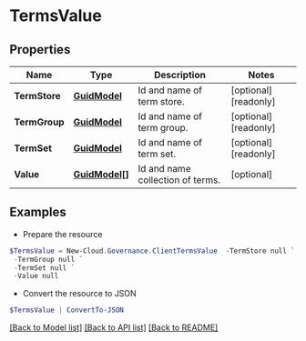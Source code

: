 # TermsValue
## Properties

Name | Type | Description | Notes
------------ | ------------- | ------------- | -------------
**TermStore** | [**GuidModel**](GuidModel.md) | Id and name of term store. | [optional] [readonly] 
**TermGroup** | [**GuidModel**](GuidModel.md) | Id and name of term group. | [optional] [readonly] 
**TermSet** | [**GuidModel**](GuidModel.md) | Id and name of term set. | [optional] [readonly] 
**Value** | [**GuidModel[]**](GuidModel.md) | Id and name collection of terms. | [optional] 

## Examples

- Prepare the resource
```powershell
$TermsValue = New-Cloud.Governance.ClientTermsValue  -TermStore null `
 -TermGroup null `
 -TermSet null `
 -Value null
```

- Convert the resource to JSON
```powershell
$TermsValue | ConvertTo-JSON
```

[[Back to Model list]](../README.md#documentation-for-models) [[Back to API list]](../README.md#documentation-for-api-endpoints) [[Back to README]](../README.md)

